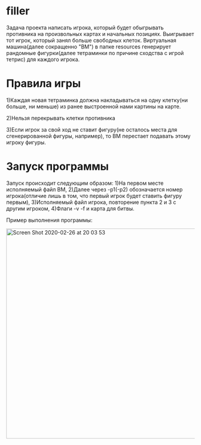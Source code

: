 # filler

Задача проекта написать игрока, который будет обыгрывать противника на произвольных картах и начальных позициях. Выигрывает тот игрок, который занял больше свободных клеток.
Виртуальная машина(далее сокращенно "ВМ") в папке resources генерирует рандомные фигурки(далее тетраминки по причине сходства с игрой тетрис) для каждого игрока.

# Правила игры
1)Каждая новая тетраминка должна накладываться на одну клетку(ни больше, ни меньше) из ранее выстроенной нами картины на карте.

2)Нельзя перекрывать клетки противника

3)Если игрок за свой ход не ставит фигуру(не осталось места для сгенерированной фигуры, например), то ВМ перестает подавать этому игроку фигуры.

# Запуск программы
Запуск происходит следующим образом:   1)На первом месте исполняемый файл ВМ,   2)Далее через -p1(-p2) обозначается номер игрока(отличие лишь в том, что первый игрок будет ставить фигуру первым),   3)Исполняемый файл игрока, повторение пункта 2 и 3 с другим игроком,   4)Флаги -v -f и карта для битвы.

Пример выполнения программы:


<img width="562" alt="Screen Shot 2020-02-26 at 20 03 53" src="https://user-images.githubusercontent.com/61384057/75368833-397ee400-58ba-11ea-957e-936271181a8a.png">
